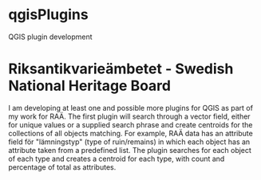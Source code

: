 # qgisPlugins
 QGIS plugin development

# Riksantikvarieämbetet - Swedish National Heritage Board

I am developing at least one and possible more plugins for QGIS as part of my work for RAÄ.
The first plugin will search through a vector field, either for unique values or a supplied search phrase and create centroids for the collections of all objects matching.
For example, RAÄ data has an attribute field för "lämningstyp" (type of ruin/remains) in which each object has an attribute taken from a predefined list. 
The plugin searches for each object of each type and creates a centroid for each type, with count and percentage of total as attributes.

